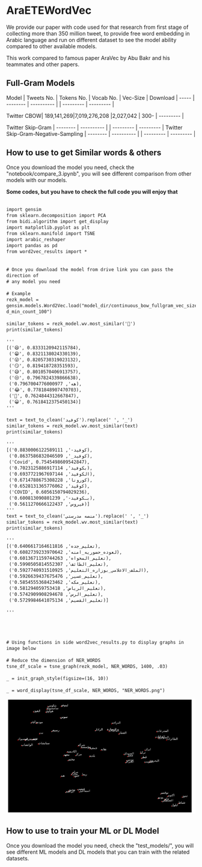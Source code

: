 # AraETEWordVec


We provide our paper with code used for that research from first stage of collecting more than 350 million tweet, to provide free word embedding in Arabic language and run on different dataset to see the model ability compared to other available models.

This work compared to famous paper AraVec by Abu Bakr and his teammates and other papers.

## Full-Gram Models

Model    | Tweets No.     | Tokens No. | Vocab No. | Vec-Size		| Download      |
-----    | --------       | ----------  |           | ---------	    | --------- 	|

Twitter CBOW| 189,141,269|7,019,276,208  |2,027,042           | 300-	    | --------- 	|

Twitter Skip-Gram    | --------          | ----------  |           | ---------	    | --------- 	|
Twitter Skip-Gram-Negative-Sampling       | --------          | ----------  |           | ---------	    | --------- 	|

## How to use to get Similar words & others

Once you download the model you need, check the "notebook/compare_3.ipynb", you will see different comparison from other models with our models.

**Some codes, but you have to check the full code you will enjoy that**

```

import gensim
from sklearn.decomposition import PCA
from bidi.algorithm import get_display
import matplotlib.pyplot as plt
from sklearn.manifold import TSNE
import arabic_reshaper
import pandas as pd
from word2vec_results import *


# Once you download the model from drive link you can pass the direction of
# any model you need

# Example
rezk_model = gensim.models.Word2Vec.load("model_dir/continuous_bow_fullgram_vec_size_300-d_min_count_100")

similar_tokens = rezk_model.wv.most_similar('🤣')
print(similar_tokens)

'''
[('😆', 0.8333120942115784),
 ('😁', 0.8321138024330139),
 ('😜', 0.8205730319023132),
 ('😏', 0.819418728351593),
 ('😅', 0.8010570406913757),
 ('😒', 0.7967824339866638),
 ('هه', 0.7967004776000977),
 ('😂', 0.7781848907470703),
 ('😬', 0.7624844312667847),
 ('😀', 0.7618412375450134)]
'''

text = text_to_clean('كوفيد').replace(' ', '_')
similar_tokens = rezk_model.wv.most_similar(text)
print(similar_tokens)

'''
[('كوفيد-', 0.8830006122589111),
 ('كوفيد_', 0.8637586832046509),
 ('Covid', 0.7545498609542847),
 ('بكوفيد', 0.7023125886917114),
 ('الكوفيد', 0.6937721967697144),
 ('كورونا', 0.6714788675308228),
 ('كوڤيد', 0.6528131365776062),
 ('COVID', 0.6056150794029236),
 ('بـكوفيد-', 0.600813090801239),
 ('فيروس', 0.5611270666122437)]
'''
text = text_to_clean('منصه مدرستي').replace(' ', '_')
similar_tokens = rezk_model.wv.most_similar(text)
print(similar_tokens)

'''
[('تعليم_جده', 0.6406617164611816),
 ('لعوده_حضوريه_امنه', 0.6082739233970642),
 ('تعليم_المخواه', 0.6013671159744263),
 ('تعليم_الطائف', 0.5990505814552307),
 ('الملف_الاعلامي_بوزاره_التعليم', 0.5927740931510925),
 ('تعليم_عسير', 0.5926639437675476),
 ('تعليم_مكه', 0.5854555368423462),
 ('تعليم_الرياض', 0.581294059753418),
 ('تعليم_الرس', 0.5742909908294678),
 ('تعليم_القصيم', 0.5729984641075134)]

'''




# Using functions in side word2vec_results.py to display graphs in image below

# Reduce the dimension of NER_WORDS
tsne_df_scale = tsne_graph(rezk_model, NER_WORDS, 1400, .03)

_ = init_graph_style(figsize=(16, 10))

_ = word_display(tsne_df_scale, NER_WORDS, "NER_WORDS.png")

```

<img src="images/NER_WORDS_2.png">


## How to use to train your ML or DL Model

Once you download the model you need, check the "test_models/", you will see different ML models and DL models that you can train with the related datasets.



